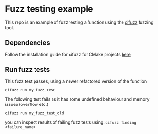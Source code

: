 # Fuzz testing example
This repo is an example of fuzz testing a function using the [cifuzz](https://github.com/CodeIntelligenceTesting/cifuzz/blob/main/docs/Getting-Started.md) fuzzing tool.

## Dependencies
Follow the installation guide for cifuzz for CMake projects [here](https://github.com/CodeIntelligenceTesting/cifuzz/tree/main)

## Run fuzz tests
This fuzz test passes, using a newer refactored version of the function
```bash
cifuzz run my_fuzz_test
```

The following test fails as it has some undefined behaviour and memory issues (overflow etc.)
```bash
cifuzz run my_fuzz_test_old
```

you can inspect results of failing fuzz tests using: `cifuzz finding <failure_name>`
